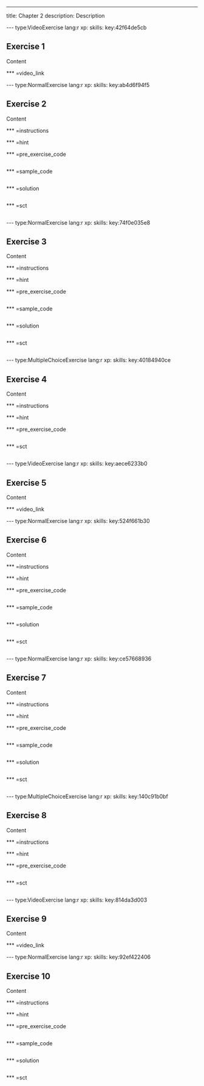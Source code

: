 ---
title: Chapter 2
description: Description

--- type:VideoExercise lang:r xp: skills: key:42f64de5cb
## Exercise 1 
Content

*** =video_link

--- type:NormalExercise lang:r xp: skills: key:ab4d6f94f5
## Exercise 2 
Content

*** =instructions

*** =hint

*** =pre_exercise_code
```{r}

```

*** =sample_code
```{r}

```

*** =solution
```{r}

```

*** =sct
```{r}

```

--- type:NormalExercise lang:r xp: skills: key:74f0e035e8
## Exercise 3 
Content

*** =instructions

*** =hint

*** =pre_exercise_code
```{r}

```

*** =sample_code
```{r}

```

*** =solution
```{r}

```

*** =sct
```{r}

```

--- type:MultipleChoiceExercise lang:r xp: skills: key:40184940ce
## Exercise 4 
Content

*** =instructions

*** =hint

*** =pre_exercise_code
```{r}

```

*** =sct
```{r}

```

--- type:VideoExercise lang:r xp: skills: key:aece6233b0
## Exercise 5 
Content

*** =video_link

--- type:NormalExercise lang:r xp: skills: key:524f661b30
## Exercise 6 
Content

*** =instructions

*** =hint

*** =pre_exercise_code
```{r}

```

*** =sample_code
```{r}

```

*** =solution
```{r}

```

*** =sct
```{r}

```

--- type:NormalExercise lang:r xp: skills: key:ce57668936
## Exercise 7 
Content

*** =instructions

*** =hint

*** =pre_exercise_code
```{r}

```

*** =sample_code
```{r}

```

*** =solution
```{r}

```

*** =sct
```{r}

```

--- type:MultipleChoiceExercise lang:r xp: skills: key:140c91b0bf
## Exercise 8 
Content

*** =instructions

*** =hint

*** =pre_exercise_code
```{r}

```

*** =sct
```{r}

```

--- type:VideoExercise lang:r xp: skills: key:814da3d003
## Exercise 9 
Content

*** =video_link

--- type:NormalExercise lang:r xp: skills: key:92ef422406
## Exercise 10 
Content

*** =instructions

*** =hint

*** =pre_exercise_code
```{r}

```

*** =sample_code
```{r}

```

*** =solution
```{r}

```

*** =sct
```{r}

```
